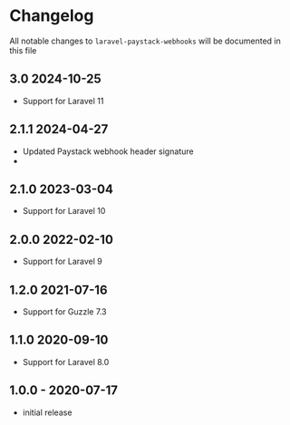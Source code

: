 # Changelog

All notable changes to `laravel-paystack-webhooks` will be documented in this file

## 3.0 2024-10-25
- Support for Laravel 11

## 2.1.1 2024-04-27
- Updated Paystack webhook header signature
- 
## 2.1.0 2023-03-04
- Support for Laravel 10

## 2.0.0 2022-02-10
- Support for Laravel 9

## 1.2.0 2021-07-16
- Support for Guzzle 7.3

## 1.1.0 2020-09-10
- Support for Laravel 8.0

## 1.0.0 - 2020-07-17
- initial release

